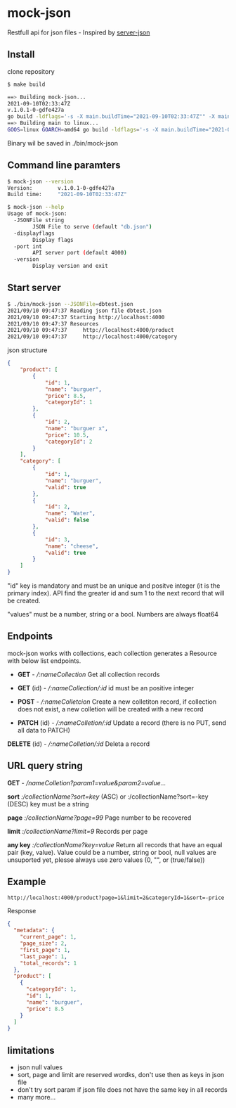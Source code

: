 
# mock-json

Restfull api for json files - Inspired by [server-json](https://github.com/typicode/json-server.git)

## Install

clone repository

```bash
$ make build

==> Building mock-json...
2021-09-10T02:33:47Z
v.1.0.1-0-gdfe427a
go build -ldflags='-s -X main.buildTime="2021-09-10T02:33:47Z"" -X main.version=v.1.0.1-0-gdfe427a' -o=./bin/mock-json ./src
==> Building main to linux...
GOOS=linux GOARCH=amd64 go build -ldflags='-s -X main.buildTime="2021-09-10T02:33:47Z"" -X main.version=v.1.0.1-0-gdfe427a' -o=./bin/linux_amd64/mock-json ./src
```

Binary wil be saved in ./bin/mock-json

## Command line paramters

```bash
$ mock-json --version
Version:        v.1.0.1-0-gdfe427a
Build time:     "2021-09-10T02:33:47Z"

$ mock-json --help
Usage of mock-json:
  -JSONFile string
        JSON File to serve (default "db.json")
  -displayflags
        Display flags
  -port int
        API server port (default 4000)
  -version
        Display version and exit
```

## Start server

```bash
$ ./bin/mock-json --JSONFile=dbtest.json
2021/09/10 09:47:37 Reading json file dbtest.json
2021/09/10 09:47:37 Starting http://localhost:4000
2021/09/10 09:47:37 Resources
2021/09/10 09:47:37     http://localhost:4000/product
2021/09/10 09:47:37     http://localhost:4000/category
```

json structure

```json
{
    "product": [
        {
            "id": 1,
            "name": "burguer",
            "price": 8.5,
            "categoryId": 1
        },
        {
            "id": 2,
            "name": "burguer x",
            "price": 10.5,
            "categoryId": 2
        }
    ],
    "category": [
        {
            "id": 1,
            "name": "burguer",
            "valid": true
        },
        {
            "id": 2,
            "name": "Water",
            "valid": false
        },
        {
            "id": 3,
            "name": "cheese",
            "valid": true
        }
    ]
}
```

"id" key is mandatory and must be an unique and positve integer (it is the primary index). API find the greater id and sum 1 to the next record that will be created.

"values" must be a number, string or a bool. Numbers are always float64

## Endpoints

mock-json works with collections, each collection generates a Resource with below list endpoints.

* **GET** - _/:nameCollection_ Get all collection records

* **GET** (id) - _/:nameCollection/:id_ id must be an positive integer

* **POST** - _/:nameColletcion_ Create a new colletiton record, if collection does not exist, a new colletion will be created with a new record

* **PATCH** (id) - _/:nameColletion/:id_ Update a record (there is no PUT, send all data to PATCH)

**DELETE** (id) - _/:nameColletion/:id_ Deleta a record

## URL query string

**GET** - _/nameColletion?param1=value&param2=value..._

**sort** _:/collectionName?sort=key_ (ASC) or :/collectionName?sort=-key (DESC)
key must be a string

**page** _:/collectionName?page=99_ Page number to be recovered

**limit** _:/collectionName?limit=9_ Records per page

**any key** _:/collectionName?key=value_ Return all records that have an equal pair (key, value). Value could be a number, string or bool, null values are unsuported yet, plesse always use zero values (0, "", or (true/false))

## Example

```text
http://localhost:4000/product?page=1&limit=2&categoryId=1&sort=-price
```

Response

```json
{
  "metadata": {
    "current_page": 1,
    "page_size": 2,
    "first_page": 1,
    "last_page": 1,
    "total_records": 1
  },
  "product": [
    {
      "categoryId": 1,
      "id": 1,
      "name": "burguer",
      "price": 8.5
    }
  ]
}
```

## limitations

* json null values
* sort, page and limit are reserved wordks, don't use then as keys in json file
* don't try sort param if json file does not have the same key in all records
* many more...
